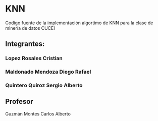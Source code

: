 # KNN
Codigo fuente de la implementación algortimo de KNN para la clase de minería de datos CUCEI

## **Integrantes:**
### Lopez Rosales Cristian
### Maldonado Mendoza Diego Rafael
### Quintero Quiroz Sergio Alberto
## Profesor
Guzmán Montes Carlos Alberto
